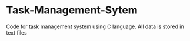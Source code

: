 # Task-Management-Sytem

Code for task management system using C language.
All data is stored in text files
